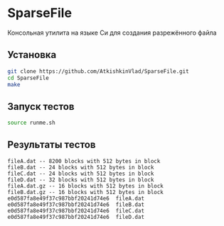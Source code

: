 # SparseFile
Консольная утилита на языке Си для создания разрежённого файла

## Установка
```bash
git clone https://github.com/AtkishkinVlad/SparseFile.git
cd SparseFile
make
```

## Запуск тестов
```bash
source runme.sh
```

## Результаты тестов
```
fileA.dat -- 8200 blocks with 512 bytes in block
fileB.dat -- 24 blocks with 512 bytes in block
fileC.dat -- 24 blocks with 512 bytes in block
fileD.dat -- 32 blocks with 512 bytes in block
fileA.dat.gz -- 16 blocks with 512 bytes in block
fileB.dat.gz -- 16 blocks with 512 bytes in block
e0d587fa8e49f37c987bbf20241d74e6  fileA.dat
e0d587fa8e49f37c987bbf20241d74e6  fileB.dat
e0d587fa8e49f37c987bbf20241d74e6  fileC.dat
e0d587fa8e49f37c987bbf20241d74e6  fileD.dat
```
